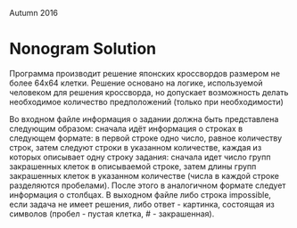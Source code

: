 Autumn 2016

# Nonogram Solution

Программа производит решение японских кроссвордов размером не более 64x64 клетки. Решение основано на логике, используемой человеком для решения кроссворда, но допускает возможность делать необходимое количество предположений (только при необходимости)

Во входном файле информация о задании должна быть представлена следующим образом: сначала идёт информация о строках в следующем формате: в первой строке одно число, равное количеству строк, затем следуют строки в указанном количестве, каждая из которых описывает одну строку задания: сначала идет число групп закрашенных клеток в описываемой строке, затем длины групп закрашенных клеток в указанном количестве (числа в каждой строке разделяются пробелами). После этого в аналогичном формате следует информация о столбцах. В выходном файле либо строка impossible, если задача не имеет решения, либо ответ - картинка, состоящая из символов (пробел - пустая клетка, # - закрашенная).
